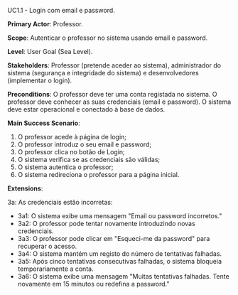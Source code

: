 UC1.1 - Login com email e password.

**Primary Actor**: Professor.

**Scope**: Autenticar o professor no sistema usando email e password.

**Level**: User Goal (Sea Level).

**Stakeholders**: Professor (pretende aceder ao sistema), administrador do sistema (segurança e integridade do sistema) e desenvolvedores (implementar o login).

**Preconditions**: O professor deve ter uma conta registada no sistema. O professor deve conhecer as suas credenciais (email e password). O sistema deve estar operacional e conectado à base de dados.

**Main Success Scenario**: 
1. O professor acede à página de login; 
2. O professor introduz o seu email e password; 
3. O professor clica no botão de Login; 
4. O sistema verifica se as credenciais são válidas; 
5. O sistema autentica o professor; 
6. O sistema redireciona o professor para a página inicial.

**Extensions**:

3a: As credenciais estão incorretas: 
- 3a1: O sistema exibe uma mensagem "Email ou password incorretos."
- 3a2: O professor pode tentar novamente introduzindo novas credenciais.
- 3a3: O professor pode clicar em "Esqueci-me da password" para recuperar o acesso.
- 3a4: O sistema mantém um registo do número de tentativas falhadas.
- 3a5: Após cinco tentativas consecutivas falhadas, o sistema bloqueia temporariamente a conta.
- 3a6: O sistema exibe uma mensagem "Muitas tentativas falhadas. Tente novamente em 15 minutos ou redefina a password."